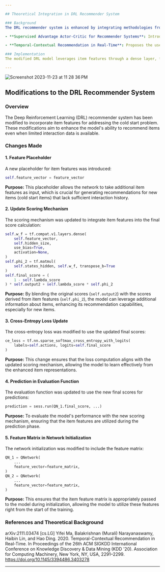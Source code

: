 ```yaml
---

## Theoretical Integration in DRL Recommender System

### Background
The DRL recommender system is enhanced by integrating methodologies from two significant works in the field:

- **Supervised Advantage Actor-Critic for Recommender Systems**: Introduces Supervised Negative Q-learning (SNQN) and Supervised Advantage Actor-Critic (SA2C), which use negative sampling to address biases in Q-value estimation within RL frameworks for RS. This improves recommendation quality, especially where reward signals are sparse.

- **Temporal-Contextual Recommendation in Real-Time**: Proposes the use of Hierarchical Recurrent Neural Networks (HRNN) for capturing both intra-session and inter-session user dynamics. The HRNN-meta model further incorporates item features and metadata, significantly improving recommendations for "cold-start" items and adapting to real-time user behavior.

### Implementation
The modified DRL model leverages item features through a dense layer, feeding into the existing state representation used for scoring and decision-making. This aligns with the HRNN-meta structure, which combines user and item features for contextual recommendations. The update in loss computation ensures the model learns effectively from both positive and sampled negative interactions, embodying principles from SNQN and SA2C to normalize advantages and mitigate biases.

---
```

![Screenshot 2023-11-23 at 11 28 36 PM](https://github.com/echodpp/DRL_Application/assets/90811429/d6cf0bb8-0766-4a88-90c0-3e7b4b27b2b1)

## Modifications to the DRL Recommender System

### Overview
The Deep Reinforcement Learning (DRL) recommender system has been modified to incorporate item features for addressing the cold start problem. These modifications aim to enhance the model's ability to recommend items even when limited interaction data is available.

### Changes Made

#### 1. Feature Placeholder
A new placeholder for item features was introduced:

```python
self.feature_vector = feature_vector
```
**Purpose:** This placeholder allows the network to take additional item features as input, which is crucial for generating recommendations for new items (cold start items) that lack sufficient interaction history.

#### 2. Update Scoring Mechanism
The scoring mechanism was updated to integrate item features into the final score calculation:

```python
self.w_f = tf.compat.v1.layers.dense(
    self.feature_vector,
    self.hidden_size,
    use_bias=True,
    activation=None,
)
self.phi_2 = tf.matmul(
    self.states_hidden, self.w_f, transpose_b=True
)
self.final_score = (
    1 - self.lambda_score
) * self.output2 + self.lambda_score * self.phi_2
```
**Purpose:** By blending the original scores (`self.output2`) with the scores derived from item features (`self.phi_2`), the model can leverage additional information about items, enhancing its recommendation capabilities, especially for new items.

#### 3. Cross-Entropy Loss Update
The cross-entropy loss was modified to use the updated final scores:

```python
ce_loss = tf.nn.sparse_softmax_cross_entropy_with_logits(
    labels=self.actions, logits=self.final_score
)
```
**Purpose:** This change ensures that the loss computation aligns with the updated scoring mechanism, allowing the model to learn effectively from the enhanced item representations.

#### 4. Prediction in Evaluation Function
The evaluation function was updated to use the new final scores for predictions:

```python
prediction = sess.run(QN_1.final_score, ...)
```
**Purpose:** To evaluate the model's performance with the new scoring mechanism, ensuring that the item features are utilized during the prediction phase.

#### 5. Feature Matrix in Network Initialization
The network initialization was modified to include the feature matrix:

```python
QN_1 = QNetwork(
    ...
    feature_vector=feature_matrix,
)
QN_2 = QNetwork(
    ...
    feature_vector=feature_matrix,
)
```
**Purpose:** This ensures that the item feature matrix is appropriately passed to the model during initialization, allowing the model to utilize these features right from the start of the training.

### References and Theoretical Background
arXiv:2111.03474 [cs.LG]
Yifei Ma, Balakrishnan (Murali) Narayanaswamy, Haibin Lin, and Hao Ding. 2020. Temporal-Contextual Recommendation in Real-Time. In Proceedings of the 26th ACM SIGKDD International Conference on Knowledge Discovery & Data Mining (KDD '20). Association for Computing Machinery, New York, NY, USA, 2291–2299. https://doi.org/10.1145/3394486.3403278

---
